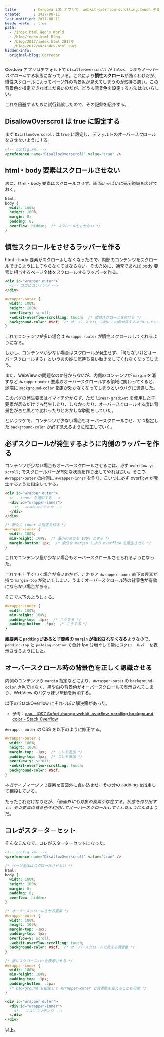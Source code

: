 ```yaml
---
title        : Cordova iOS アプリで -webkit-overflow-scrolling:touch を使った時の備忘録
created      : 2017-08-11
last-modified: 2017-08-11
header-date  : true
path:
  - /index.html Neo's World
  - /blog/index.html Blog
  - /blog/2017/index.html 2017年
  - /blog/2017/08/index.html 08月
hidden-info:
  original-blog: Corredor
---
```


Cordova アプリはデフォルトで `DisallowOverscroll` が `false`、つまり*オーバースクロール*する状態になっている。これにより**慣性スクロール**が効くわけだが、慣性スクロールによってページ外の背景色が見えてしまうのが気持ち悪い。この背景色を指定できればまだ良いのだが、どうも背景色を設定する方法はないらしい。

これを回避するために試行錯誤したので、その記録を紹介する。

## DisallowOverscroll は true に設定する

まず `DisallowOverscroll` は `true` に設定し、デフォルトのオーバースクロールをさせないようにする。

```html
<!-- config.xml -->
<preference name="DisallowOverscroll" value="true" />
```

## html・body 要素はスクロールさせない

次に、html・body 要素はスクロールさせず、画面いっぱいに表示領域を広げておく。

```css
html,
body {
  width: 100%;
  height: 100%;
  margin: 0;
  padding: 0;
  overflow: hidden;  /* スクロールをさせない */
}
```

## 慣性スクロールをさせるラッパーを作る

html・body 要素がスクロールしなくなったので、内部のコンテンツをスクロールできるようにしてやらなくてはならない。そのために、通常であれば body 要素に相当するページ全体をスクロールするラッパーを作る。

```html
<div id="wrapper-outer">
  <!-- ココにコンテンツ -->
</div>
```

```css
#wrapper-outer {
  width: 100%;
  height: 100%;
  overflow-y: scroll;
  -webkit-overflow-scrolling: touch;  /* 慣性スクロールを付ける */
  background-color: #9cf;  /* オーバースクロール時にこの色が見えるようにしたい */
}
```

これでコンテンツが多い場合は `#wrapper-outer` が慣性スクロールしてくれるようになる。

しかし、コンテンツが少ない場合はスクロールが発生せず、「何もないけどオーバースクロールする」というあの妙に気持ち良い動きをしてくれなくなってしまう。

また、WebView の問題なのか分からないが、内側のコンテンツが `margin` を消すなど `#wrapper-outer` 要素のオーバースクロールする領域に関わってくると、途端に `background-color` 指定が効かなくなってしまうというバグに遭遇した。

このバグの発生要因はイマイチ分からず、ただ `linear-gradient` を使用した子要素が居るだけでも発生したり、しなかったり、オーバースクロールする度に背景色が白と黒とで変わったりとおかしな挙動をしていた。

というワケで、コンテンツが少ない場合もオーバースクロールさせ、かつ指定した `background-color` が必ず見えるように細工していく。

## 必ずスクロールが発生するように内側のラッパーを作る

コンテンツが少ない場合もオーバースクロールさせるには、必ず `overflow-y: scroll;` でスクロールバーが有効な状態を作り出してやれば良い。そこで、`#wrapper-outer` の内側に `#wrapper-inner` を作り、こいつに必ず overflow が発生するように指定してやる。

```html
<div id="wrapper-outer">
  <!-- inner を追加する -->
  <div id="wrapper-inner">
    <!-- ココにコンテンツ -->
  </div>
</div>
```

```css
/* 新たに inner の指定を作る */
#wrapper-inner {
  width: 100%;
  min-height: 100%;  /* 最小の高さを 100% とする */
  margin-bottom: 1px;  /* 余分な margin により overflow を発生させる */
}
```

これでコンテンツ量が少ない場合もオーバースクロールさせられるようになった。

これでも上手くいく場合が多いのだが、これだと `#wrapper-inner` 直下の要素が持つ `margin-top` が効いてしまい、うまくオーバースクロール時の背景色が有効にならない場合がある。

そこで以下のようにする。

```css
#wrapper-inner {
  width: 100%;
  min-height: 100%;
  padding-top: .5px;  /* こうする */
  padding-bottom: .5px;  /* こうする */
}
```

**親要素に `padding` があると子要素の `margin` が相殺されなくなる**ようなので、`padding-top` と `padding-bottom` で合計 1px 分増やして常にスクロールバーを表示させるようにした。

## オーバースクロール時の背景色を正しく認識させる

内側のコンテンツの `margin` 指定などにより、`#wrapper-outer` の `background-color` の色ではなく、黒や白の背景色がオーバースクロールで表示されてしまう、WebView のバグっぽい挙動を解消する。

以下の StackOverflow にそれっぽい解決策があった。

- 参考：[css - iOS7 Safari change webkit-overflow-scrolling background color - Stack Overflow](https://stackoverflow.com/questions/21756467/ios7-safari-change-webkit-overflow-scrolling-background-color)

`#wrapper-outer` の CSS を以下のように修正する。

```css
#wrapper-outer {
  width: 100%;
  height: 100%;
  margin-top: -1px;  /* コレを追加 */
  padding-top: 1px;  /* コレを追加 */
  overflow-y: scroll;
  -webkit-overflow-scrolling: touch;
  background-color: #9cf;
}
```

ネガティブマージンで要素を画面外に食い込ませ、その分の padding を指定して相殺している。

たったこれだけなのだが、*「画面外にも対象の要素が存在する」状態を作り出すと、その要素の背景色を利用してオーバースクロールしてくれるようになる*ようだ。

## コレがスターターセット

そんなこんなで、コレがスターターセットになった。

```html
<!-- config.xml -->
<preference name="DisallowOverscroll" value="true" />
```

```css
/* ページ全体はスクロールさせない */
html,
body {
  width: 100%;
  height: 100%;
  margin: 0;
  padding: 0;
  overflow: hidden;
}

/* オーバースクロールさせる要素 */
#wrapper-outer {
  width: 100%;
  height: 100%;
  margin-top: -1px;
  padding-top: 1px;
  overflow-y: scroll;
  -webkit-overflow-scrolling: touch;
  background-color: #9cf;  /* オーバースクロールで見える背景色 */
}

/* 常にスクロールバーを表示させる */
#wrapper-inner {
  width: 100%;
  min-height: 100%;
  padding-top: .5px;
  padding-bottom: .5px;
  /* background を指定して #wrapper-outer と背景色を変えることも可能 */
}
```

```html
<div id="wrapper-outer">
  <div id="wrapper-inner">
    <!-- ココにコンテンツ -->
  </div>
</div>
```

以上。
